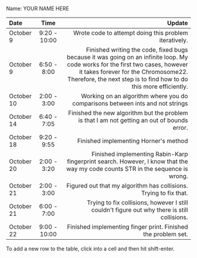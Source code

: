 Name: YOUR NAME HERE

| Date       |     Time     |                                                                                                                                                                                                                                     Update |
|:-----------|:------------:|-------------------------------------------------------------------------------------------------------------------------------------------------------------------------------------------------------------------------------------------:|
| October 9  | 9:20 - 10:00 |                                                                                                                                                                                      Wrote code to attempt doing this problem iteratively. |
| October 9  | 6:50 - 8:00  | Finished writing the code, fixed bugs because it was going on an infinite loop. My code works for the first two cases, however it takes forever for the Chromosome22. Therefore, the next step is to find how to do this more efficiently. |
| October 10 | 2:00 - 3:00  |                                                                                                                                                              Working on an algorithm where you do comparisons between ints and not strings |
| October 14 | 6:40 - 7:05  |                                                                                                                                                Finished the new algorithm but the problem is that I am not getting an out of bounds error. |
| October 18 | 9:20 - 9:55  |                                                                                                                                                                                                      Finished implementing Horner's method |
| October 20 | 2:00 - 3:20  |                                                                                                             Finished implementing Rabin-Karp fingerprint search. However, I know that the way my code counts STR in the sequence is wrong. |
| October 21 | 2:00 - 3:00  |                                                                                                                                                                          Figured out that my algorithm has collisions. Trying to fix that. |
| October 21 | 6:00 - 7:00  |                                                                                                                                               Trying to fix collisions, however I still couldn't figure out why there is still collisions. |
| October 22 | 9:00 - 10:00 |                                                                                                                                                                              Finished implementing finger print. Finished the problem set. |


To add a new row to the table, click into a cell and then hit shift-enter.